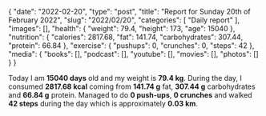 {
    "date": "2022-02-20",
    "type": "post",
    "title": "Report for Sunday 20th of February 2022",
    "slug": "2022\/02\/20",
    "categories": [
        "Daily report"
    ],
    "images": [],
    "health": {
        "weight": 79.4,
        "height": 173,
        "age": 15040
    },
    "nutrition": {
        "calories": 2817.68,
        "fat": 141.74,
        "carbohydrates": 307.44,
        "protein": 66.84
    },
    "exercise": {
        "pushups": 0,
        "crunches": 0,
        "steps": 42
    },
    "media": {
        "books": [],
        "podcast": [],
        "youtube": [],
        "movies": [],
        "photos": []
    }
}

Today I am <strong>15040 days</strong> old and my weight is <strong>79.4 kg</strong>. During the day, I consumed <strong>2817.68 kcal</strong> coming from <strong>141.74 g</strong> fat, <strong>307.44 g</strong> carbohydrates and <strong>66.84 g</strong> protein. Managed to do <strong>0 push-ups</strong>, <strong>0 crunches</strong> and walked <strong>42 steps</strong> during the day which is approximately <strong>0.03 km</strong>.